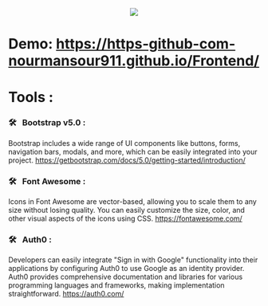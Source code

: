 <p align="center">
  <a href="https://github.com/DenverCoder1/readme-typing-svg"><img src="https://readme-typing-svg.herokuapp.com/?lines=E-Gem%20Front%20End&font=Fira%20Code&center=true&width=440&height=45&color=f75c7e&vCenter=true&size=22"></a>
</p> 

# Demo: https://https-github-com-nourmansour911.github.io/Frontend/

# Tools :
### 🛠 &nbsp; Bootstrap v5.0 :
 Bootstrap includes a wide range of UI components like buttons, forms, navigation bars, modals, and more, which can be easily integrated into your project.
 https://getbootstrap.com/docs/5.0/getting-started/introduction/

 ### 🛠 &nbsp; Font Awesome :
 Icons in Font Awesome are vector-based, allowing you to scale them to any size without losing quality.
 You can easily customize the size, color, and other visual aspects of the icons using CSS.
 https://fontawesome.com/

### 🛠 &nbsp; Auth0 :
Developers can easily integrate "Sign in with Google" functionality into their applications by configuring Auth0 to use Google as an identity provider. Auth0 provides comprehensive documentation and libraries for various programming languages and frameworks, making implementation straightforward.
https://auth0.com/
